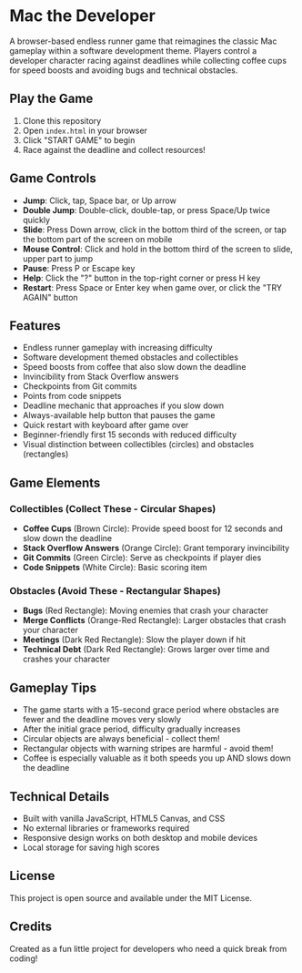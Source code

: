 # Mac the Developer

A browser-based endless runner game that reimagines the classic Mac gameplay within a software development theme. Players control a developer character racing against deadlines while collecting coffee cups for speed boosts and avoiding bugs and technical obstacles.

## Play the Game

1. Clone this repository
2. Open `index.html` in your browser
3. Click "START GAME" to begin
4. Race against the deadline and collect resources!

## Game Controls

- **Jump**: Click, tap, Space bar, or Up arrow
- **Double Jump**: Double-click, double-tap, or press Space/Up twice quickly
- **Slide**: Press Down arrow, click in the bottom third of the screen, or tap the bottom part of the screen on mobile
- **Mouse Control**: Click and hold in the bottom third of the screen to slide, upper part to jump
- **Pause**: Press P or Escape key
- **Help**: Click the "?" button in the top-right corner or press H key
- **Restart**: Press Space or Enter key when game over, or click the "TRY AGAIN" button

## Features

- Endless runner gameplay with increasing difficulty
- Software development themed obstacles and collectibles
- Speed boosts from coffee that also slow down the deadline
- Invincibility from Stack Overflow answers
- Checkpoints from Git commits
- Points from code snippets
- Deadline mechanic that approaches if you slow down
- Always-available help button that pauses the game
- Quick restart with keyboard after game over
- Beginner-friendly first 15 seconds with reduced difficulty
- Visual distinction between collectibles (circles) and obstacles (rectangles)

## Game Elements

### Collectibles (Collect These - Circular Shapes)

- **Coffee Cups** (Brown Circle): Provide speed boost for 12 seconds and slow down the deadline
- **Stack Overflow Answers** (Orange Circle): Grant temporary invincibility
- **Git Commits** (Green Circle): Serve as checkpoints if player dies
- **Code Snippets** (White Circle): Basic scoring item

### Obstacles (Avoid These - Rectangular Shapes)

- **Bugs** (Red Rectangle): Moving enemies that crash your character
- **Merge Conflicts** (Orange-Red Rectangle): Larger obstacles that crash your character
- **Meetings** (Dark Red Rectangle): Slow the player down if hit
- **Technical Debt** (Dark Red Rectangle): Grows larger over time and crashes your character

## Gameplay Tips

- The game starts with a 15-second grace period where obstacles are fewer and the deadline moves very slowly
- After the initial grace period, difficulty gradually increases
- Circular objects are always beneficial - collect them!
- Rectangular objects with warning stripes are harmful - avoid them!
- Coffee is especially valuable as it both speeds you up AND slows down the deadline

## Technical Details

- Built with vanilla JavaScript, HTML5 Canvas, and CSS
- No external libraries or frameworks required
- Responsive design works on both desktop and mobile devices
- Local storage for saving high scores

## License

This project is open source and available under the MIT License.

## Credits

Created as a fun little project for developers who need a quick break from coding!
